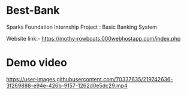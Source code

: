 # Best-Bank

Sparks Foundation Internship Project : Basic Banking System



Website link:- https://mothy-rowboats.000webhostapp.com/index.php

# Demo video 



https://user-images.githubusercontent.com/70337635/219742636-3f269888-e94e-426b-9157-1262d0e5dc29.mp4


